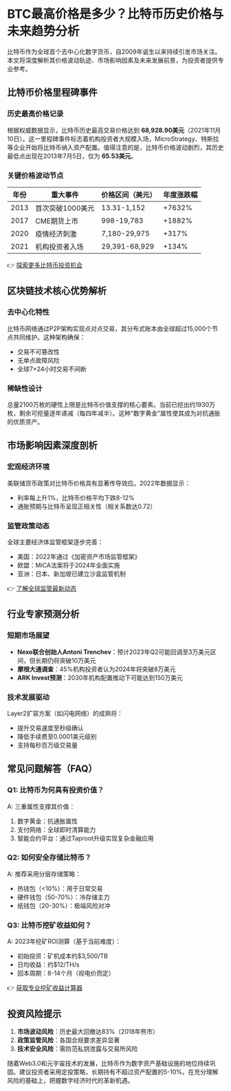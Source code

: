 # BTC最高价格是多少？比特币历史价格与未来趋势分析

比特币作为全球首个去中心化数字货币，自2009年诞生以来持续引发市场关注。本文将深度解析其价格波动轨迹、市场影响因素及未来发展前景，为投资者提供专业参考。

## 比特币价格里程碑事件

### 历史最高价格记录
根据权威数据显示，比特币历史最高交易价格达到 **68,928.90美元**（2021年11月10日）。这一里程碑事件标志着机构投资者大规模入场，MicroStrategy、特斯拉等企业开始将比特币纳入资产配置。值得注意的是，比特币价格波动剧烈，其历史最低点出现在2013年7月5日，仅为 **65.53美元**。

### 关键价格波动节点
| 年份 | 重大事件 | 价格区间（美元） | 年度涨跌幅 |
|------|----------|------------------|------------|
| 2013 | 首次突破1000美元 | 13.31-1,152 | +7632% |
| 2017 | CME期货上市 | 998-19,783 | +1882% |
| 2020 | 疫情经济刺激 | 7,180-29,975 | +317% |
| 2021 | 机构投资者入场 | 29,391-68,929 | +134% |

👉 [探索更多比特币投资机会](https://bit.ly/okx_welcome)

## 区块链技术核心优势解析

### 去中心化特性
比特币网络通过P2P架构实现点对点交易，其分布式账本由全球超过15,000个节点共同维护。这种架构确保：
- 交易不可篡改性
- 无单点故障风险
- 全球7×24小时交易不间断

### 稀缺性设计
总量2100万枚的硬性上限是比特币价值支撑的核心要素。当前已挖出约1930万枚，剩余可挖量逐年递减（每四年减半）。这种"数字黄金"属性使其成为对抗通胀的优质资产。

## 市场影响因素深度剖析

### 宏观经济环境
美联储货币政策对比特币价格具有显著传导效应。2022年数据显示：
- 利率每上升1%，比特币价格平均下跌8-12%
- 通胀预期与比特币呈现正相关性（相关系数达0.72）

### 监管政策动态
全球主要经济体监管框架逐步完善：
- 美国：2022年通过《加密资产市场监管框架》
- 欧盟：MiCA法案将于2024年全面实施
- 亚洲：日本、新加坡已建立沙盒监管机制

👉 [了解全球监管最新动态](https://bit.ly/okx_welcome)

## 行业专家预测分析

### 短期市场展望
- **Nexo联合创始人Antoni Trenchev**：预计2023年Q2可能回调至3万美元区间，但长期仍将突破10万美元
- **摩根大通调查**：45%机构投资者认为2024年将突破8万美元
- **ARK Invest预测**：2030年机构配置推动下可能达到150万美元

### 技术发展驱动
Layer2扩容方案（如闪电网络）的成熟将：
- 提升交易速度至秒级确认
- 降低手续费至0.0001美元级别
- 支持每秒百万级交易量

## 常见问题解答（FAQ）

### Q1: 比特币为何具有投资价值？
A: 三重属性支撑其价值：
1. 数字黄金：抗通胀属性
2. 支付网络：全球即时清算能力
3. 智能合约平台：通过Taproot升级实现复杂金融应用

### Q2: 如何安全存储比特币？
A: 推荐采用分层存储策略：
- 热钱包（<10%）：用于日常交易
- 硬件钱包（50-70%）：冷存储主力
- 纸钱包（20-30%）：极端风险对冲

### Q3: 比特币挖矿收益如何？
A: 2023年挖矿ROI测算（基于当前难度）：
- 初始投资：矿机成本约$3,500/TB
- 日均收益：约$12/TH/s
- 回本周期：8-14个月（视电价而定）

👉 [获取专业挖矿收益计算器](https://bit.ly/okx_welcome)

## 投资风险提示
1. **市场波动风险**：历史最大回撤达83%（2018年熊市）
2. **政策监管风险**：各国合规要求差异显著
3. **技术安全风险**：需防范私钥泄露与交易所风险

随着Web3.0和元宇宙技术的发展，比特币作为数字资产基础设施的地位持续巩固。建议投资者采用定投策略，长期持有不超过资产配置的5-10%。在充分理解风险的基础上，把握数字经济时代的革新机遇。
